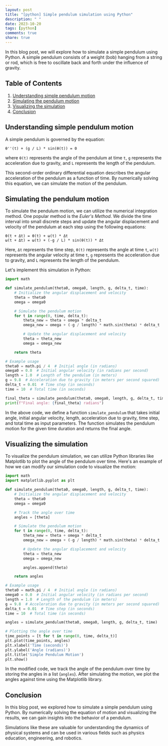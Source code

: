 ```yaml
---
layout: post
title: "[python] Simple pendulum simulation using Python"
description: " "
date: 2023-10-20
tags: [python]
comments: true
share: true
---
```


In this blog post, we will explore how to simulate a simple pendulum using Python. A simple pendulum consists of a weight (bob) hanging from a string or rod, which is free to oscillate back and forth under the influence of gravity.

## Table of Contents
1. [Understanding simple pendulum motion](#understanding-simple-pendulum-motion)
2. [Simulating the pendulum motion](#simulating-the-pendulum-motion)
3. [Visualizing the simulation](#visualizing-the-simulation)
4. [Conclusion](#conclusion)

## Understanding simple pendulum motion

A simple pendulum is governed by the equation:

```
θ''(t) + (g / L) * sin(θ(t)) = 0
```

where `θ(t)` represents the angle of the pendulum at time `t`, `g` represents the acceleration due to gravity, and `L` represents the length of the pendulum.

This second-order ordinary differential equation describes the angular acceleration of the pendulum as a function of time. By numerically solving this equation, we can simulate the motion of the pendulum.

## Simulating the pendulum motion

To simulate the pendulum motion, we can utilize the numerical integration method. One popular method is the *Euler's Method*. We divide the time interval into small discrete steps and update the angular displacement and velocity of the pendulum at each step using the following equations:

```
θ(t + Δt) = θ(t) + ω(t) * Δt
ω(t + Δt) = ω(t) + (-g / L) * sin(θ(t)) * Δt
```

Here, `Δt` represents the time step, `θ(t)` represents the angle at time `t`, `ω(t)` represents the angular velocity at time `t`, `g` represents the acceleration due to gravity, and `L` represents the length of the pendulum.

Let's implement this simulation in Python:

```python
import math

def simulate_pendulum(theta0, omega0, length, g, delta_t, time):
    # Initialize the angular displacement and velocity
    theta = theta0
    omega = omega0

    # Simulate the pendulum motion
    for t in range(0, time, delta_t):
        theta_new = theta + omega * delta_t
        omega_new = omega + (-g / length) * math.sin(theta) * delta_t

        # Update the angular displacement and velocity
        theta = theta_new
        omega = omega_new

    return theta

# Example usage
theta0 = math.pi / 4  # Initial angle (in radians)
omega0 = 0.0  # Initial angular velocity (in radians per second)
length = 1.0  # Length of the pendulum (in meters)
g = 9.8  # Acceleration due to gravity (in meters per second squared)
delta_t = 0.01  # Time step (in seconds)
time = 10  # Total time (in seconds)

final_theta = simulate_pendulum(theta0, omega0, length, g, delta_t, time)
print(f"Final angle: {final_theta} radians")
```

In the above code, we define a function `simulate_pendulum` that takes initial angle, initial angular velocity, length, acceleration due to gravity, time step, and total time as input parameters. The function simulates the pendulum motion for the given time duration and returns the final angle.

## Visualizing the simulation

To visualize the pendulum simulation, we can utilize Python libraries like Matplotlib to plot the angle of the pendulum over time. Here's an example of how we can modify our simulation code to visualize the motion:

```python
import math
import matplotlib.pyplot as plt

def simulate_pendulum(theta0, omega0, length, g, delta_t, time):
    # Initialize the angular displacement and velocity
    theta = theta0
    omega = omega0

    # Track the angle over time
    angles = [theta]

    # Simulate the pendulum motion
    for t in range(0, time, delta_t):
        theta_new = theta + omega * delta_t
        omega_new = omega + (-g / length) * math.sin(theta) * delta_t

        # Update the angular displacement and velocity
        theta = theta_new
        omega = omega_new

        angles.append(theta)

    return angles

# Example usage
theta0 = math.pi / 4  # Initial angle (in radians)
omega0 = 0.0  # Initial angular velocity (in radians per second)
length = 1.0  # Length of the pendulum (in meters)
g = 9.8  # Acceleration due to gravity (in meters per second squared)
delta_t = 0.01  # Time step (in seconds)
time = 10  # Total time (in seconds)

angles = simulate_pendulum(theta0, omega0, length, g, delta_t, time)

# Plotting the angle over time
time_points = [t for t in range(0, time, delta_t)]
plt.plot(time_points, angles)
plt.xlabel('Time (seconds)')
plt.ylabel('Angle (radians)')
plt.title('Simple Pendulum Motion')
plt.show()
```

In the modified code, we track the angle of the pendulum over time by storing the angles in a list (`angles`). After simulating the motion, we plot the angles against time using the Matplotlib library.

## Conclusion

In this blog post, we explored how to simulate a simple pendulum using Python. By numerically solving the equation of motion and visualizing the results, we can gain insights into the behavior of a pendulum.

Simulations like these are valuable for understanding the dynamics of physical systems and can be used in various fields such as physics education, engineering, and robotics.